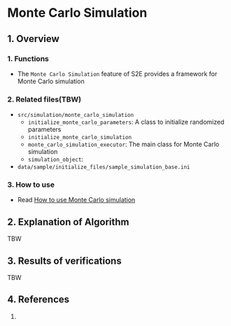 # Monte Carlo Simulation

## 1.  Overview

### 1. Functions
- The `Monte Carlo Simulation` feature of S2E provides a framework for Monte Carlo simulation

### 2. Related files(TBW)
- `src/simulation/monte_carlo_simulation`
  - `initialize_monte_carlo_parameters`: A class to initialize randomized parameters
  - `initialize_monte_carlo_simulation`
  - `monte_carlo_simulation_executor`: The main class for Monte Carlo simulation
  - `simulation_object`: 
- `data/sample/initialize_files/sample_simulation_base.ini`

### 3. How to use
- Read [How to use Monte Carlo simulation](../../Tutorials/HowToUseMonteCarloSimulation.md)
  

## 2. Explanation of Algorithm
TBW

## 3. Results of verifications
TBW

## 4. References
1. 
